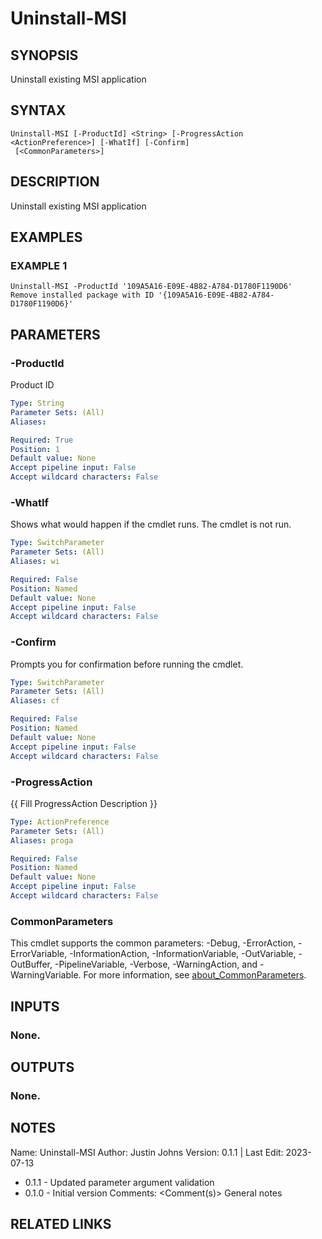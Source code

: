 # Uninstall-MSI

## SYNOPSIS
Uninstall existing MSI application

## SYNTAX

```
Uninstall-MSI [-ProductId] <String> [-ProgressAction <ActionPreference>] [-WhatIf] [-Confirm]
 [<CommonParameters>]
```

## DESCRIPTION
Uninstall existing MSI application

## EXAMPLES

### EXAMPLE 1
```
Uninstall-MSI -ProductId '109A5A16-E09E-4B82-A784-D1780F1190D6'
Remove installed package with ID '{109A5A16-E09E-4B82-A784-D1780F1190D6}'
```

## PARAMETERS

### -ProductId
Product ID

```yaml
Type: String
Parameter Sets: (All)
Aliases:

Required: True
Position: 1
Default value: None
Accept pipeline input: False
Accept wildcard characters: False
```

### -WhatIf
Shows what would happen if the cmdlet runs.
The cmdlet is not run.

```yaml
Type: SwitchParameter
Parameter Sets: (All)
Aliases: wi

Required: False
Position: Named
Default value: None
Accept pipeline input: False
Accept wildcard characters: False
```

### -Confirm
Prompts you for confirmation before running the cmdlet.

```yaml
Type: SwitchParameter
Parameter Sets: (All)
Aliases: cf

Required: False
Position: Named
Default value: None
Accept pipeline input: False
Accept wildcard characters: False
```

### -ProgressAction
{{ Fill ProgressAction Description }}

```yaml
Type: ActionPreference
Parameter Sets: (All)
Aliases: proga

Required: False
Position: Named
Default value: None
Accept pipeline input: False
Accept wildcard characters: False
```

### CommonParameters
This cmdlet supports the common parameters: -Debug, -ErrorAction, -ErrorVariable, -InformationAction, -InformationVariable, -OutVariable, -OutBuffer, -PipelineVariable, -Verbose, -WarningAction, and -WarningVariable. For more information, see [about_CommonParameters](http://go.microsoft.com/fwlink/?LinkID=113216).

## INPUTS

### None.
## OUTPUTS

### None.
## NOTES
Name:     Uninstall-MSI
Author:   Justin Johns
Version:  0.1.1 | Last Edit: 2023-07-13
- 0.1.1 - Updated parameter argument validation
- 0.1.0 - Initial version
Comments: \<Comment(s)\>
General notes

## RELATED LINKS
